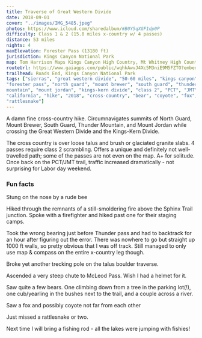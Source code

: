 ```yaml
---
title: Traverse of Great Western Divide
date: 2018-09-01
cover: "../images/IMG_5485.jpeg"
photos: https://www.icloud.com/sharedalbum/#B0Y5qXGF1dp0P
difficulty: Class 1 & 2 (15.8 miles x-country w/ 4 passes)
distance: 53 miles
nights: 4
maxElevation: Forester Pass (13180 ft)
jurisdiction: Kings Canyon National Park
map: Tom Harrison Maps Kings Canyon High Country, Mt Whitney High Country
routeUrl: https://www.gaiagps.com/public/wqhkAwvJ4Xc5M3niE9M5FZTO?embed=True
trailhead: Roads End, Kings Canyon National Park
tags: ["sierras", "great western divide", "50-60 miles", "kings canyon",
"forester pass", "north guard", "mount brewer", "south guard", "thunder
mountain", "mount jordan", "kings-kern divide", "class 2", "PCT", "JMT",
"california", "hike", "2018", "cross-country", "bear", "coyote", "fox",
"rattlesnake"]
---
```


  A damn fine cross-country hike.  Circumnavigates summits of North Guard,
  Mount Brewer, South Guard, Thunder Mountain, and Mount Jordan while crossing
  the Great Western Divide and the Kings-Kern Divide.

  The cross country is over loose talus and brush or glaciated granite slabs.
  4 passes require class 2 scrambling.  Offers a unique and definitely not well-travelled path;
  some of the passes are not even on the map.  A+ for solitude.  Once back on
  the PCT/JMT trail, traffic increased dramatically - not surprising for
  Labor day weekend.

  ### Fun facts

  Stung on the nose by a rude bee

  Hiked through the remnants of a still-smoldering fire above the Sphinx
  Trail junction.  Spoke with a firefighter and hiked past one for their
  staging camps.

  Took the wrong bearing just before Thunder pass and had to backtrack for an
  hour after figuring out the error.  There was nowhere to go but straight up
  1000 ft walls, so pretty obvious that I was off track.  Still managed to only
  use map & compass on the entire x-country leg though.

  Broke yet another trecking pole on the talus boulder traverse.

  Ascended a very steep chute to McLeod Pass.  Wish I had a helmet for it.

  Saw quite a few bears.  One climbing down from a tree in the parking lot(!), one
  cub/yearling in the bushes next to the trail, and a couple across a river.

  Saw a fox and possibly coyote not far from each other

  Just missed a rattlesnake or two.

  Next time I will bring a fishing rod - all the lakes were jumping with
  fishies!
